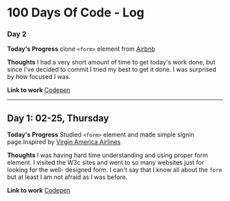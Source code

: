 # 100 Days Of Code - Log

### Day 2

**Today's Progress**
clone `<form>` element from [Airbnb](https://www.airbnb.com)


**Thoughts** 
I had a very short amount of time to get today's work done, but since I've decided to commit I tried my best to get it done.
I was surprised by how focused I was. 

**Link to work**
[Codepen](https://codepen.io/yogicat/pen/VyoPpx)

---

## Day 1: 02-25, Thursday

**Today's Progress**
Studied `<form>` element and made simple signin page.Inspired by [Virgin America Airlines](https://www.virginamerica.com)


**Thoughts** 
I was having hard time understanding and using proper form element. I visited the W3c sites and went to so many websites just for looking for the  well- designed form. I can't say that I know all about the `form` but at least I am not afraid as I was before.


**Link to work**
[Codepen](https://codepen.io/yogicat/pen/wpbVWJ)

